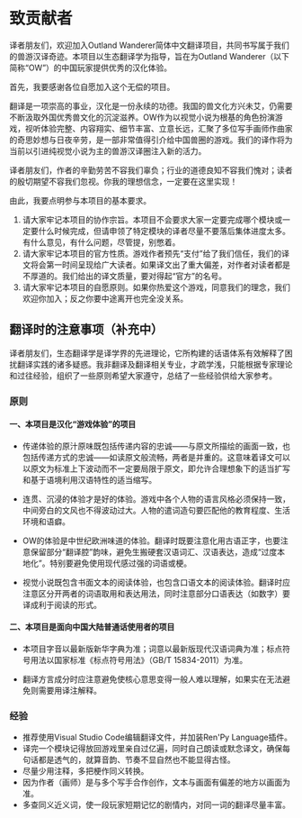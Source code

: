 # 致贡献者

译者朋友们，欢迎加入Outland Wanderer简体中文翻译项目，共同书写属于我们的兽游汉译奇迹。本项目以生态翻译学为指导，旨在为Outland Wanderer（以下简称“OW”）的中国玩家提供优秀的汉化体验。

首先，我要感谢各位自愿加入这个无偿的项目。

翻译是一项崇高的事业，汉化是一份永续的功德。我国的兽文化方兴未艾，仍需要不断汲取外国优秀兽文化的沉淀滋养。OW作为以视觉小说为根基的角色扮演游戏，视听体验完整、内容翔实、细节丰富、立意长远，汇聚了多位写手画师作曲家的奇思妙想与日夜辛劳，是一部非常值得引介给中国兽圈的游戏。我们的译作将为当前以引进纯视觉小说为主的兽游汉译圈注入新的活力。

译者朋友们，作者的辛勤劳苦不容我们辜负；行业的道德良知不容我们愧对；读者的殷切期望不容我们忽视。你我的理想信念，一定要在这里实现！

由此，我要点明参与本项目的基本要求。

1. 请大家牢记本项目的协作宗旨。本项目不会要求大家一定要完成哪个模块或一定要什么时候完成，但请申领了特定模块的译者尽量不要落后集体进度太多。有什么意见，有什么问题，尽管提，别憋着。
2. 请大家牢记本项目的官方性质。游戏作者预先“支付”给了我们信任，我们的译文将会第一时间呈现给广大读者。如果译文出了重大偏差，对作者对读者都是不厚道的。我们给出的译文质量，要对得起“官方”的名号。
3. 请大家牢记本项目的自愿原则。如果你热爱这个游戏，同意我们的理念，我们欢迎你加入；反之你要中途离开也完全没关系。

## 翻译时的注意事项（补充中）

译者朋友们，生态翻译学是译学界的先进理论，它所构建的话语体系有效解释了困扰翻译实践的诸多疑惑。我非翻译及翻译相关专业，才疏学浅，只能根据专家理论和过往经验，组织了一些原则希望大家遵守，总结了一些经验供给大家参考。

### 原则

#### 一、本项目是汉化“游戏体验”的项目

- 传递体验的原汁原味既包括传递内容的忠诚——与原文所描绘的画面一致，也包括传递方式的忠诚——如读原文般流畅，两者是并重的。这意味着译文可以以原文为标准上下波动而不一定要局限于原文，即允许合理想象下的适当扩写和基于语境利用汉语特性的适当缩写。

- 连贯、沉浸的体验才是好的体验。游戏中各个人物的语言风格必须保持一致，中间旁白的文风也不得波动过大。人物的遣词造句要匹配他的教育程度、生活环境和语癖。

- OW的体验是中世纪欧洲味道的体验。翻译时既要注意化用古语正字，也要注意保留部分“翻译腔”韵味，避免生搬硬套汉语词汇、汉语表达，造成“过度本地化”。特别要避免使用现代感过强的词语或梗。

- 视觉小说既包含书面文本的阅读体验，也包含口语文本的阅读体验。翻译时应注意区分开两者的词语取用和表达用法，同时注意部分口语表达（如数字）要译成利于阅读的形式。

#### 二、本项目是面向中国大陆普通话使用者的项目

- 本项目字音以最新版新华字典为准；词意以最新版现代汉语词典为准；标点符号用法以国家标准《标点符号用法》（GB/T 15834-2011）为准。

- 翻译方言成分时应注意避免使核心意思变得一般人难以理解，如果实在无法避免则需要用译注解释。

### 经验

- 推荐使用Visual Studio Code编辑翻译文件，并加装Ren'Py Language插件。
- 译完一个模块记得放回游戏里亲自过亿遍，同时自己朗读或默念译文，确保每句话都是透气的，就算音韵、节奏不显自然也不能显得古怪。
- 尽量少用注释，多把梗作同义转换。
- 因为作者（画师）是与多个写手合作创作，文本与画面有偏差的地方以画面为准。
- 多查同义近义词，使一段玩家短期记忆的剧情内，对同一词的翻译尽量丰富。

